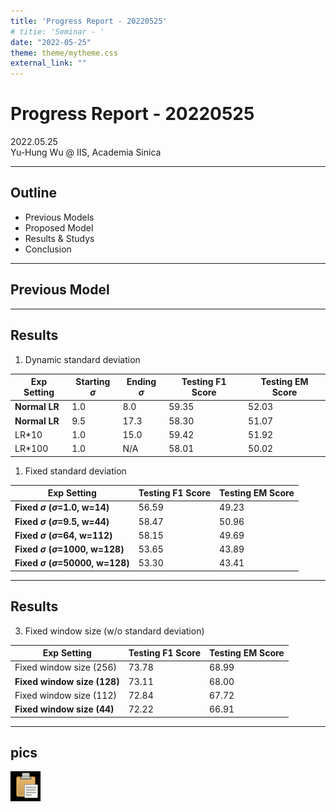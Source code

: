 ```yaml
---
title: 'Progress Report - 20220525'
# titie: 'Seminar - '
date: "2022-05-25"
theme: theme/mytheme.css
external_link: ""
---
```


# Progress Report - 20220525 <!-- .element: class="title" -->

<div class="title-name">
2022.05.25 <br>
Yu-Hung Wu @ IIS, Academia Sinica
</div>

---

## Outline

- Previous Models
- Proposed Model
- Results & Studys
- Conclusion

---

## Previous Model  <!-- .element: class="section-title" -->

----

## Results

1. Dynamic standard deviation

| Exp Setting   | Starting $\sigma$ | Ending $\sigma$ | Testing F1 Score | Testing EM Score |
| ------------- | ----------------- | --------------- | ---------------- | ---------------- |
| **Normal LR** | 1.0               | 8.0             | 59.35            | 52.03            |
| **Normal LR** | 9.5               | 17.3            | 58.30            | 51.07            |
| LR*10         | 1.0               | 15.0            | 59.42            | 51.92            |
| LR*100        | 1.0               | N/A             | 58.01            | 50.02            |

1. Fixed standard deviation

| Exp Setting                                 | Testing F1 Score | Testing EM Score |
| ------------------------------------------- | ---------------- | ---------------- |
| **Fixed $\sigma$  ($\sigma$=1.0, w=14)**    | 56.59            | 49.23            |
| **Fixed $\sigma$  ($\sigma$=9.5, w=44)**    | 58.47            | 50.96            |
| **Fixed $\sigma$  ($\sigma$=64, w=112)**    | 58.15            | 49.69            |
| **Fixed $\sigma$  ($\sigma$=1000, w=128)**  | 53.65            | 43.89            |
| **Fixed $\sigma$  ($\sigma$=50000, w=128)** | 53.30            | 43.41            |

----

## Results

3. Fixed window size (w/o standard deviation)

| Exp Setting                 | Testing F1 Score | Testing EM Score |
| --------------------------- | ---------------- | ---------------- |
| Fixed window size (256)     | 73.78            | 68.99            |
| **Fixed window size (128)** | 73.11            | 68.00            |
| Fixed window size (112)     | 72.84            | 67.72            |
| **Fixed window size (44)**  | 72.22            | 66.91            |

----


## pics

![](attachments/2021-07-06-20-47-53.png) <!-- .element: class="img85" -->